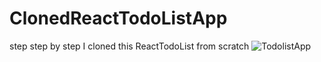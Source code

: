 # ClonedReactTodoListApp
step step by step I cloned this ReactTodoList from scratch 
![TodolistApp](https://user-images.githubusercontent.com/95438511/227668656-275d4341-a4b1-453f-baa5-e1994474deb8.JPG)
